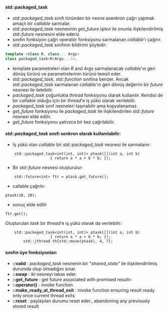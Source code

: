 #### std::packaged_task

+ _std::packaged_task_ sınıfı türünden bir nesne asenkron çağrı yapmak amaçlı bir _callable_ sarmalar.
+ _std::packaged_task_ nesnesinin _get_future_ işlevi ile onunla ilişkilendirilmiş _std::future_ nesnesini elde ederiz.
+ sınıfın fonksiyon çağrı operatör fonksiyonu sarmalanan _callable_'ı çağırır.
+ _std::packaged_task_ sınıfının bildirimi şöyledir:

```cpp
template <class R, class... Args>
class packaged_task<R(Args...)>;
```
+ template parametreleri olan _R_ and _Args_ sarmalanacak _callable_'ın geri dönüş türünü ve parametrelerinin türünü temsil eder.
+ _std::packaged_task_, _std::function_ sınıfına benzer. Ancak _std::packaged_task_ sarmalanan _callable_'ın geri dönüş değerini bir _future_ nesnesi ile iletebilir.
+ _packaged_task_ çoğunlukla _thread_ fonksiyonu olarak kullanılır. Kendisi de bir _callable_ olduğu için bir _thread_'e iş yükü olarak verilebilir.
+ _packaged_task_ sınıf nesneleri taşınabilir ama kopyalanamaz.
+ _get_future_ fonksiyonu ile _packaged_task_ ile ilişkilendirilen _std::future_ nesnesi elde edilir.
+ _get_future_ fonksiyonu yalnızca bir kez çağrılabilir.
#### _std::packaged_task_ sınıfı senkron olarak kullanılabilir:
+ İş yükü olan _callable_ bir _std::packaged_task_ nesnesi ile sarmalanır:
	
```
	std::packaged_task<int(int, int)> ptask([](int a, int b)
					{ return a * a + b * b; });
```

+ Bir _std::future_ nesnesi oluşturulur:
```
	std::future<int> ftr = ptask.get_future();
```

+ callable çağrılır:
```
ptask(10, 20);
```
+ sonuç elde edilir
```
ftr.get();
```
Oluşturulan _task_ bir _thread_'e iş yükü olarak da verilebilir:

```
	std::packaged_task<int(int, int)> ptask([](int a, int b)
					{ return a * a + b * b; });
        std::jthread th{std::move(ptask), 4, 7};
```


#### sınıfın üye fonksiyonları
- **::valid**  : _packaged_task_ nesnenin bir _"shared_state"_ ile ilişkilendirilmiş durumda olup olmadığını sınar. 
- **::swap**   : iki nesneyi takas eder.
- **::get_future** : get future associated with promised result<
- **::operator()** : invoke function
- **::make_ready_at_thread_exit** : invoke function ensuring result ready only once current thread exits<br>
- **::reset** : paylaşılan durumu reset eder., abandoning any previously stored result<br>


